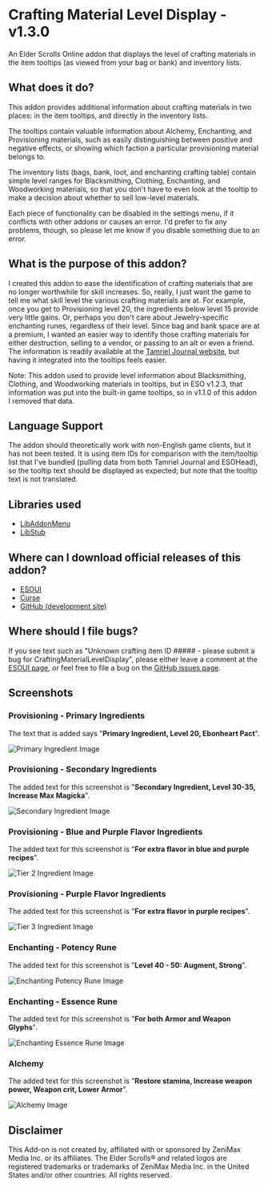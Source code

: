 Crafting Material Level Display - v1.3.0
===================================

An Elder Scrolls Online addon that displays the level of crafting materials in the item tooltips (as viewed from your 
bag or bank) and inventory lists.

## What does it do?

This addon provides additional information about crafting materials in two places: in the item tooltips, and directly
in the inventory lists.

The tooltips contain valuable information about Alchemy, Enchanting, and Provisioning materials, such as easily
distinguishing between positive and negative effects, or showing which faction a particular provisioning material
belongs to.

The inventory lists (bags, bank, loot, and enchanting crafting table) contain simple level ranges for Blacksmithing, 
Clothing, Enchanting, and Woodworking materials, so that you don't have to even look at the tooltip to make a decision 
about whether to sell low-level materials.

Each piece of functionality can be disabled in the settings menu, if it conflicts with other addons or causes an error.
I'd prefer to fix any problems, though, so please let me know if you disable something due to an error.

## What is the purpose of this addon?

I created this addon to ease the identification of crafting materials that are no longer worthwhile for skill 
increases. So, really, I just want the game to tell me what skill level the various crafting materials are at. For 
example, once you get to Provisioning level 20, the ingredients below level 15 provide very little gains. Or, perhaps 
you don't care about Jewelry-specific enchanting runes, regardless of their level. Since bag and bank space are at a 
premium, I wanted an easier way to identify those crafting materials for either destruction, selling to a vendor, or 
passing to an alt or even a friend. The information is readily available at the 
[Tamriel Journal website](http://tamrieljournal.com/eso-provisioning-ingredients/), but having it integrated into the 
tooltips feels easier.

Note: This addon used to provide level information about Blacksmithing, Clothing, and Woodworking materials in tooltips, but in 
ESO v1.2.3, that information was put into the built-in game tooltips, so in v1.1.0 of this addon I removed that data.

## Language Support

The addon should theoretically work with non-English game clients, but it has not been tested. It is using item IDs 
for comparison with the item/tooltip list that I've bundled (pulling data from both Tamriel Journal and ESOHead), so 
the tooltip text should be displayed as expected; but note that the tooltip text is not translated.

## Libraries used

* [LibAddonMenu](http://www.esoui.com/downloads/info7-LibAddonMenu.html)
* [LibStub](http://www.esoui.com/downloads/info44-LibStub.html)

## Where can I download official releases of this addon?

* [ESOUI](http://www.esoui.com/downloads/info459-CraftingMaterialLevelDisplay.html)
* [Curse](http://www.curse.com/teso-addons/teso/crafting-material-level-display)
* [GitHub (development site)](https://github.com/jhegg/eso-crafting-material-level-display/)

## Where should I file bugs?

If you see text such as "Unknown crafting item ID ##### - please submit a bug for CraftingMaterialLevelDisplay", 
please either leave a comment at the 
[ESOUI page](http://www.esoui.com/downloads/info459-CraftingMaterialLevelDisplay.html#comments), or feel free to file 
a bug on the [GitHub issues page](https://github.com/jhegg/eso-crafting-material-level-display/issues).

## Screenshots

### Provisioning - Primary Ingredients

The text that is added says "**Primary Ingredient, Level 20, Ebonheart Pact**".

![Primary Ingredient Image](https://github.com/jhegg/eso-crafting-material-level-display/wiki/CraftingMaterialLevelDisplay-primary-v0.4.jpg)

### Provisioning - Secondary Ingredients

The added text for this screenshot is "**Secondary Ingredient, Level 30-35, Increase Max Magicka**".

![Secondary Ingredient Image](https://github.com/jhegg/eso-crafting-material-level-display/wiki/CraftingMaterialLevelDisplay-secondary-v0.4.jpg)

### Provisioning - Blue and Purple Flavor Ingredients

The added text for this screenshot is "**For extra flavor in blue and purple recipes**".

![Tier 2 Ingredient Image](https://github.com/jhegg/eso-crafting-material-level-display/wiki/CraftingMaterialLevelDisplay-flavor-blue_and_purple-v1.0.4.jpg)

### Provisioning - Purple Flavor Ingredients

The added text for this screenshot is "**For extra flavor in purple recipes**".

![Tier 3 Ingredient Image](https://github.com/jhegg/eso-crafting-material-level-display/wiki/CraftingMaterialLevelDisplay-flavor-purple-v1.0.4.jpg)

### Enchanting - Potency Rune

The added text for this screenshot is "**Level 40 - 50: Augment, Strong**".

![Enchanting Potency Rune Image](https://github.com/jhegg/eso-crafting-material-level-display/wiki/CraftingMaterialLevelDisplay-enchanting-potency-rune-v1.0.7.jpg)

### Enchanting - Essence Rune

The added text for this screenshot is "**For both Armor and Weapon Glyphs**".

![Enchanting Essence Rune Image](https://github.com/jhegg/eso-crafting-material-level-display/wiki/CraftingMaterialLevelDisplay-enchanting-essence-rune-v0.5.jpg)

### Alchemy

The added text for this screenshot is "**Restore stamina, Increase weapon power, Weapon crit, Lower Armor**".

![Alchemy Image](https://github.com/jhegg/eso-crafting-material-level-display/wiki/CraftingMaterialLevelDisplay-alchemy-v1.0.9.jpg)

## Disclaimer

This Add-on is not created by, affiliated with or sponsored by ZeniMax Media Inc. or its affiliates. 
The Elder Scrolls® and related logos are registered trademarks or trademarks of ZeniMax Media Inc. in the United 
States and/or other countries. All rights reserved.